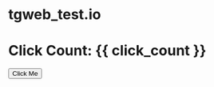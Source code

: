 # tgweb_test.io
<!DOCTYPE html>
<html lang="en">
<head>
    <meta charset="UTF-8">
    <meta name="viewport" content="width=device-width, initial-scale=1.0">
    <title>Telegram Clicker</title>
</head>
<body>
    <h1>Click Count: {{ click_count }}</h1>
    <form action="/click" method="post">
        <button type="submit">Click Me</button>
    </form>
</body>
</html>
